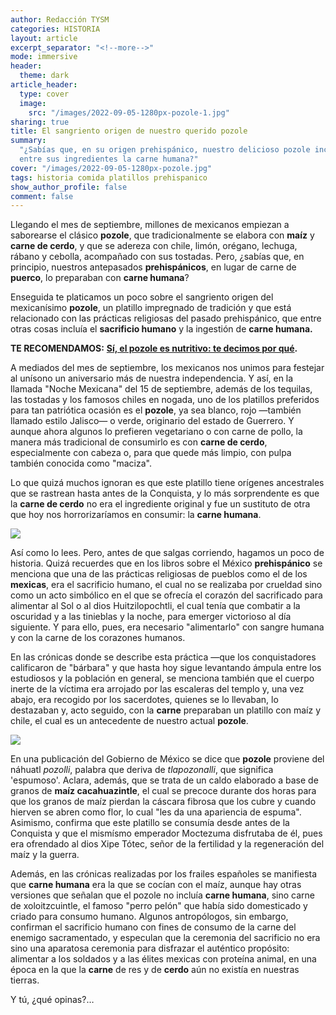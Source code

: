 ```yaml
---
author: Redacción TYSM
categories: HISTORIA
layout: article
excerpt_separator: "<!--more-->"
mode: immersive
header:
  theme: dark
article_header:
  type: cover
  image:
    src: "/images/2022-09-05-1280px-pozole-1.jpg"
sharing: true
title: El sangriento origen de nuestro querido pozole
summary:
  "¿Sabías que, en su origen prehispánico, nuestro delicioso pozole incluía
  entre sus ingredientes la carne humana?"
cover: "/images/2022-09-05-1280px-pozole.jpg"
tags: historia comida platillos prehispanico
show_author_profile: false
comment: false
---
```


Llegando el mes de septiembre, millones de mexicanos empiezan a saborearse el clásico **pozole**, que tradicionalmente se elabora con **maíz** y **carne de cerdo**, y que se adereza con chile, limón, orégano, lechuga, rábano y cebolla, acompañado con sus tostadas. Pero, ¿sabías que, en principio, nuestros antepasados **prehispánicos**, en lugar de carne de **puerco**, lo preparaban con **carne humana**?

Enseguida te platicamos un poco sobre el sangriento origen del mexicanísimo **pozole**, un platillo impregnado de tradición y que está relacionado con las prácticas religiosas del pasado prehispánico, que entre otras cosas incluía el **sacrificio humano** y la ingestión de **carne humana.**

**TE RECOMENDAMOS:** [**Sí, el pozole es nutritivo: te decimos por qué**](https://blog.tonoysumariachi.com/gastronomia/2022/04/21/si-el-pozole-es-nutritivo-te-decimos-por-que.html)**.**

A mediados del mes de septiembre, los mexicanos nos unimos para festejar al unísono un aniversario más de nuestra independencia. Y así, en la llamada "Noche Mexicana" del 15 de septiembre, además de los tequilas, las tostadas y los famosos chiles en nogada, uno de los platillos preferidos para tan patriótica ocasión es el **pozole**, ya sea blanco, rojo —también llamado estilo Jalisco— o verde, originario del estado de Guerrero. Y aunque ahora algunos lo prefieren vegetariano o con carne de pollo, la manera más tradicional de consumirlo es con **carne de cerdo**, especialmente con cabeza o, para que quede más limpio, con pulpa también conocida como "maciza".

Lo que quizá muchos ignoran es que este platillo tiene orígenes ancestrales que se rastrean hasta antes de la Conquista, y lo más sorprendente es que la **carne de cerdo** no era el ingrediente original y fue un sustituto de otra que hoy nos horrorizaríamos en consumir: la **carne humana**.

![](https://upload.wikimedia.org/wikipedia/commons/thumb/5/5b/Pozole.jpg/1024px-Pozole.jpg)

Así como lo lees. Pero, antes de que salgas corriendo, hagamos un poco de historia. Quizá recuerdes que en los libros sobre el México **prehispánico** se menciona que una de las prácticas religiosas de pueblos como el de los **mexicas**, era el sacrificio humano, el cual no se realizaba por crueldad sino como un acto simbólico en el que se ofrecía el corazón del sacrificado para alimentar al Sol o al dios Huitzilopochtli, el cual tenía que combatir a la oscuridad y a las tinieblas y la noche, para emerger victorioso al día siguiente. Y para ello, pues, era necesario "alimentarlo" con sangre humana y con la carne de los corazones humanos.

En las crónicas donde se describe esta práctica —que los conquistadores calificaron de "bárbara" y que hasta hoy sigue levantando ámpula entre los estudiosos y la población en general, se menciona también que el cuerpo inerte de la víctima era arrojado por las escaleras del templo y, una vez abajo, era recogido por los sacerdotes, quienes se lo llevaban, lo destazaban y, acto seguido, con la **carne** preparaban un platillo con maíz y chile, el cual es un antecedente de nuestro actual **pozole**.

![](https://upload.wikimedia.org/wikipedia/commons/5/53/Codex_Magliabechiano_%28141_cropped%29.jpg)

En una publicación del Gobierno de México se dice que **pozole** proviene del náhuatl _pozolli_, palabra que deriva de _tlapozonalli_, que significa 'espumoso'. Aclara, además, que se trata de un caldo elaborado a base de granos de **maíz cacahuazintle**, el cual se precoce durante dos horas para que los granos de maíz pierdan la cáscara fibrosa que los cubre y cuando hierven se abren como flor, lo cual "les da una apariencia de espuma". Asimismo, confirma que este platillo se consumía desde antes de la Conquista y que el mismísmo emperador Moctezuma disfrutaba de él, pues era ofrendado al dios Xipe Tótec, señor de la fertilidad y la regeneración del maíz y la guerra.

Además, en las crónicas realizadas por los frailes españoles se manifiesta que **carne humana** era la que se cocían con el maíz, aunque hay otras versiones que señalan que el pozole no incluía **carne humana**, sino carne de xoloitzcuintle, el famoso "perro pelón" que había sido domesticado y criado para consumo humano. Algunos antropólogos, sin embargo, confirman el sacrificio humano con fines de consumo de la carne del enemigo sacramentado, y especulan que la ceremonia del sacrificio no era sino una aparatosa ceremonia para disfrazar el auténtico propósito: alimentar a los soldados y a las élites mexicas con proteína animal, en una época en la que la **carne** de res y de **cerdo** aún no existía en nuestras tierras.

Y tú, ¿qué opinas?…
